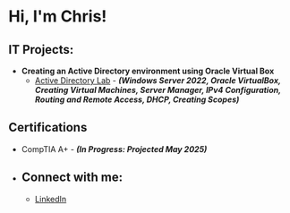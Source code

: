 <h1>Hi, I'm Chris! 
  
<h2>IT Projects:</h2>

 - <b>Creating an Active Directory environment using Oracle Virtual Box </b>
    - [Active Directory Lab](https://github.com/chrisvilla1301/Active-Directory-Lab/blob/main/README.md) - <b><i>(Windows Server 2022, Oracle VirtualBox, Creating Virtual Machines, Server Manager, IPv4 Configuration, Routing and Remote Access, DHCP, Creating Scopes)</b></i>

<h2>Certifications</h2>

- CompTIA A+ - <b><i>(In Progress: Projected May 2025)</b></i>

- <h2> Connect with me:</h2>

  - [LinkedIn](www.linkedin.com/in/christian-villasenor-244779228)
